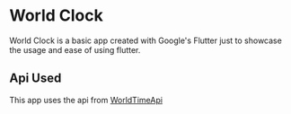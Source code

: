 # World Clock
World Clock is a basic app created with Google's Flutter just to showcase the usage and ease of using flutter.

## Api Used
This app uses the api from [WorldTimeApi](http://www.worldtimeapi.org)
